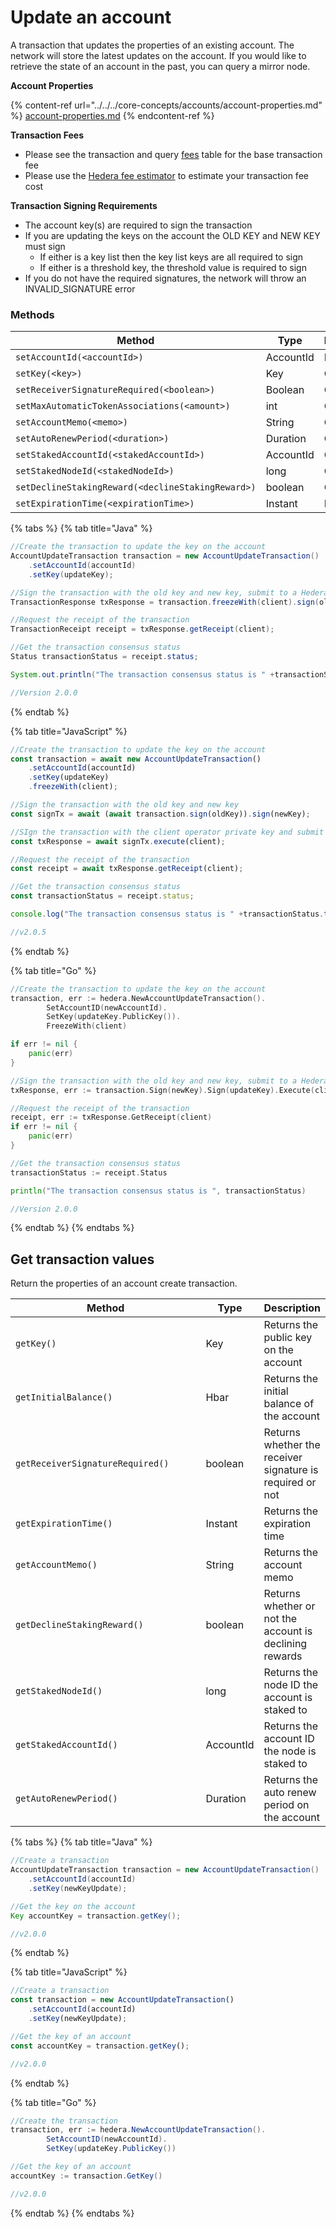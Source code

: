 # Update an account

A transaction that updates the properties of an existing account. The network will store the latest updates on the account. If you would like to retrieve the state of an account in the past, you can query a mirror node.

**Account Properties**

{% content-ref url="../../../core-concepts/accounts/account-properties.md" %}
[account-properties.md](../../../core-concepts/accounts/account-properties.md)
{% endcontent-ref %}

**Transaction Fees**

* Please see the transaction and query [fees](../../../networks/mainnet/fees/#transaction-and-query-fees) table for the base transaction fee
* Please use the [Hedera fee estimator](https://hedera.com/fees) to estimate your transaction fee cost

**Transaction Signing Requirements**

* The account key(s) are required to sign the transaction
* If you are updating the keys on the account the OLD KEY and NEW KEY must sign
  * If either is a key list then the key list keys are all required to sign
  * If either is a threshold key, the threshold value is required to sign
* If you do not have the required signatures, the network will throw an INVALID\_SIGNATURE error

### Methods

| Method                                                  | Type      | Requirement |
| ------------------------------------------------------- | --------- | ----------- |
| `setAccountId(<accountId>)`                       | AccountId | Required    |
| `setKey(<key>)`                                   | Key       | Optional    |
| `setReceiverSignatureRequired(<boolean>)`         | Boolean   | Optional    |
| `setMaxAutomaticTokenAssociations(<amount>)`      | int       | Optional    |
| `setAccountMemo(<memo>)`                          | String    | Optional    |
| `setAutoRenewPeriod(<duration>)`                  | Duration  | Optional    |
| `setStakedAccountId(<stakedAccountId>)`           | AccountId | Optional    |
| `setStakedNodeId(<stakedNodeId>)`                 | long      | Optional    |
| `setDeclineStakingReward(<declineStakingReward>)` | boolean   | Optional    |
| `setExpirationTime(<expirationTime>)`             | Instant   | Disabled    |

{% tabs %}
{% tab title="Java" %}
```java
//Create the transaction to update the key on the account
AccountUpdateTransaction transaction = new AccountUpdateTransaction()
    .setAccountId(accountId)
    .setKey(updateKey);

//Sign the transaction with the old key and new key, submit to a Hedera network   
TransactionResponse txResponse = transaction.freezeWith(client).sign(oldKey).sign(newKey).execute(client);

//Request the receipt of the transaction
TransactionReceipt receipt = txResponse.getReceipt(client);

//Get the transaction consensus status
Status transactionStatus = receipt.status;

System.out.println("The transaction consensus status is " +transactionStatus);

//Version 2.0.0
```
{% endtab %}

{% tab title="JavaScript" %}
```javascript
//Create the transaction to update the key on the account
const transaction = await new AccountUpdateTransaction()
    .setAccountId(accountId)
    .setKey(updateKey)
    .freezeWith(client);

//Sign the transaction with the old key and new key
const signTx = await (await transaction.sign(oldKey)).sign(newKey);

//SIgn the transaction with the client operator private key and submit to a Hedera network
const txResponse = await signTx.execute(client);

//Request the receipt of the transaction
const receipt = await txResponse.getReceipt(client);

//Get the transaction consensus status
const transactionStatus = receipt.status;

console.log("The transaction consensus status is " +transactionStatus.toString());

//v2.0.5
```
{% endtab %}

{% tab title="Go" %}
```go
//Create the transaction to update the key on the account
transaction, err := hedera.NewAccountUpdateTransaction().
        SetAccountID(newAccountId).
        SetKey(updateKey.PublicKey()).
        FreezeWith(client)

if err != nil {
    panic(err)
}

//Sign the transaction with the old key and new key, submit to a Hedera network   
txResponse, err := transaction.Sign(newKey).Sign(updateKey).Execute(client)

//Request the receipt of the transaction
receipt, err := txResponse.GetReceipt(client)
if err != nil {
    panic(err)
}

//Get the transaction consensus status
transactionStatus := receipt.Status

println("The transaction consensus status is ", transactionStatus)

//Version 2.0.0
```
{% endtab %}
{% endtabs %}

## Get transaction values

Return the properties of an account create transaction.

<table><thead><tr><th width="362.3333333333333">Method</th><th>Type</th><th>Description</th></tr></thead><tbody><tr><td><code>getKey()</code></td><td>Key</td><td>Returns the public key on the account</td></tr><tr><td><code>getInitialBalance()</code></td><td>Hbar</td><td>Returns the initial balance of the account</td></tr><tr><td><code>getReceiverSignatureRequired()</code></td><td>boolean</td><td>Returns whether the receiver signature is required or not</td></tr><tr><td><code>getExpirationTime()</code></td><td>Instant</td><td>Returns the expiration time</td></tr><tr><td><code>getAccountMemo()</code></td><td>String</td><td>Returns the account memo</td></tr><tr><td><code>getDeclineStakingReward()</code></td><td>boolean</td><td>Returns whether or not the account is declining rewards</td></tr><tr><td><code>getStakedNodeId()</code></td><td>long</td><td>Returns the node ID the account is staked to</td></tr><tr><td><code>getStakedAccountId()</code></td><td>AccountId</td><td>Returns the account ID the node is staked to</td></tr><tr><td><code>getAutoRenewPeriod()</code></td><td>Duration</td><td>Returns the auto renew period on the account</td></tr></tbody></table>

{% tabs %}
{% tab title="Java" %}
```java
//Create a transaction
AccountUpdateTransaction transaction = new AccountUpdateTransaction()
    .setAccountId(accountId)
    .setKey(newKeyUpdate);

//Get the key on the account
Key accountKey = transaction.getKey();

//v2.0.0
```
{% endtab %}

{% tab title="JavaScript" %}
```javascript
//Create a transaction
const transaction = new AccountUpdateTransaction()
    .setAccountId(accountId)
    .setKey(newKeyUpdate);

//Get the key of an account
const accountKey = transaction.getKey();

//v2.0.0
```
{% endtab %}

{% tab title="Go" %}
```java
//Create the transaction 
transaction, err := hedera.NewAccountUpdateTransaction().
        SetAccountID(newAccountId).
        SetKey(updateKey.PublicKey())

//Get the key of an account
accountKey := transaction.GetKey()

//v2.0.0
```
{% endtab %}
{% endtabs %}
